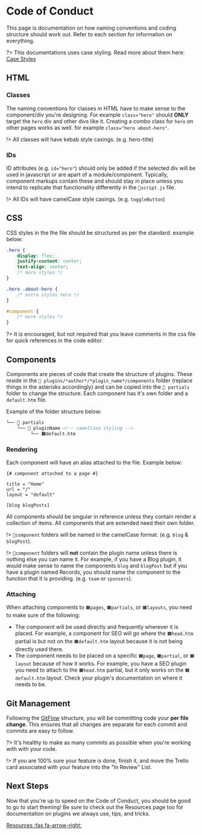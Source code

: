 # Code of Conduct

This page is documentation on how naming conventions and coding structure should work out. Refer to each section for information on everything.

?> This documentations uses case styling. Read more about them here: [Case Styles](https://medium.com/better-programming/string-case-styles-camel-pascal-snake-and-kebab-case-981407998841)

## HTML

### Classes
The naming conventions for classes in HTML have to make sense to the component/div you're designing. For example `class="hero"` should __ONLY__ target the `hero` div and other divs like it. Creating a combo class for `hero` on other pages works as well. for example `class="hero about-hero"`. 

!> All classes will have kebab style casings. (e.g. hero-title)


### IDs 
ID attributes (e.g. `id="hero"`) should only be added if the selected div will be used in javascript or are apart of a module/component. Typically, component markups contain these and should stay in place unless you intend to replicate that functionality differently in the `📄script.js` file. 

!> All IDs will have camelCase style casings. (e.g. `toggleButton`)

## CSS
CSS styles in the the file should be structured as per the standard. example below: 

``` css
.hero {
    display: flex;
    justify-content: center;
    text-align: center;
    /* more styles */
}

.hero .about-hero {
    /* extra styles here */
}

#component {
    /* more styles */
}
```

?> It is encouraged, but not required that you leave comments in the css file for quick references in the code editor. 


## Components

Components are pieces of code that create the structure of plugins. These reside in the `📁 plugins/*author*/*plugin_name*/components` folder (replace things in the asterisks accordingly) and can be copied into the `📁 partials` folder to change the structure. Each component has it's own folder and a `default.htm` file. 



Example of the folder structure below:

``` html
└── 📁 partials                      
    └── 📁 pluginName <!-- camelCase styling -->
         └── 🟧default.htm 
```

### Rendering

Each component will have an alias attached to the file. Example below:

``` twig
{# component attached to a page #}

title = "Home"
url = "/"
layout = "default"

[blog blogPosts]
```

 
All components should be singular in reference unless they contain render a collection of items. All components that are extended need their own folder.

!> `📁component` folders will be named in the camelCase format. (e.g. `blog` & `blogPost`).


!> `📁component` folders will __not__ contain the plugin name unless there is nothing else you can name it. For example, if you have a Blog plugin, it would make sense to name the components `blog` and `blogPost` but if you have a plugin named Records, you should name the component to the function that it is providing. (e.g. `team` or `sponsors`). 

### Attaching

When attaching components to `🟧pages`, `🟧partials`, or `🟧layouts`, you need to make sure of the following:

 - The component will be used directly and frequently wherever it is placed. For example, a component for SEO will go where the `🟧head.htm` partial is but not on the `🟧default.htm` layout because it is not being directly used there. 
 - The component needs to be placed on a specific `🟧page`, `🟧partial`, or `🟧layout` because of how it works. For example, you have a SEO plugin you need to attach to the `🟧head.htm` partial, but it only works on the `🟧default.htm` layout. Check your plugin's documentation on where it needs to be. 


## Git Management
Following the [GitFlow](/docs/gitflow.md) structure, you will be committing code your __per file change__. This ensures that all changes are separate for each commit and commits are easy to follow. 

?> It's healthy to make as many commits as possible when you're working with with your code.

!> If you are 100% sure your feature is done, finish it, and move the Trello card associated with your feature into the "In Review" List. 

## Next Steps

Now that you're up to speed on the Code of Conduct, you should be good to go to start theming! Be sure to check out the Resources page too for documentation on plugins we always use, tips, and tricks. 

[Resources :fas fa-arrow-right:](/docs/resources.md)